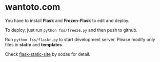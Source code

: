 wantoto.com
========================================================================================================================

You have to install **Flask** and **Frozen-Flask** to edit and deploy.

To deploy, just run `python fss/freeze.py` and then push to github.

Run `python fss/flaskr.py` to start development server. Please modify only files in **static** and **templates**.

Check [flask-static-site](https://bitbucket.org/sodastsai/flask-static-site/) by sodas for detail.
